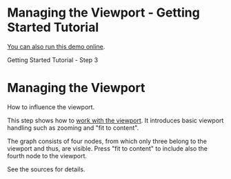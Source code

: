<!--
 //////////////////////////////////////////////////////////////////////////////
 // @license
 // This file is part of yFiles for HTML 2.5.0.3.
 // Use is subject to license terms.
 //
 // Copyright (c) 2000-2023 by yWorks GmbH, Vor dem Kreuzberg 28,
 // 72070 Tuebingen, Germany. All rights reserved.
 //
 //////////////////////////////////////////////////////////////////////////////
-->
# Managing the Viewport - Getting Started Tutorial

[You can also run this demo online](https://live.yworks.com/demos/01-tutorial-getting-started/03-managing-viewport/index.html).

Getting Started Tutorial - Step 3

# Managing the Viewport

How to influence the viewport.

This step shows how to [work with the viewport](https://docs.yworks.com/yfileshtml/#/dguide/view_graphcontrol_managing-the-view). It introduces basic viewport handling such as zooming and "fit to content".

The graph consists of four nodes, from which only three belong to the viewport and thus, are visible. Press "fit to content" to include also the fourth node to the viewport.

See the sources for details.
